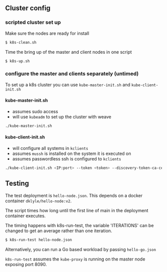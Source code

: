 ## Cluster config

### scripted cluster set up

Make sure the nodes are ready for install
```sh
$ k8s-clean.sh
```

Time the bring up of the master and client nodes in one script
```sh
$ k8s-up.sh
```

### configure the master and clients separately (untimed)

To set up a k8s cluster you can use `kube-master-init.sh` and `kube-client-init.sh`

#### kube-master-init.sh

* assumes sudo access
* will use `kubeadm` to set up the cluster with weave

```sh
./kube-master-init.sh
```

#### kube-client-init.sh

* will configure all systems in `kclients`
* assumes `mussh` is installed on the system it is executed on
* assumes passwordless ssh is configured to `kclients`

```sh
./kube-client-init.sh <IP:port> --token <token> --discovery-token-ca-cert-hash <discovery-token-ca-cert-hash>
```

## Testing

The test deployment is `hello-node.json`. This depends on a docker container `dklyle/hello-node:v2`.

The script times how long until the first line of main in the deployment container executes.

The timing happens with k8s-run-test, the variable 'ITERATIONS' can be changed to get an average rather than one iteration.

```sh
$ k8s-run-test hello-node.json
```

Alternatively, you can run a Go based workload by passing `hello-go.json`

`k8s-run-test` assumes the `kube-proxy` is running on the master node exposing port 8090.




